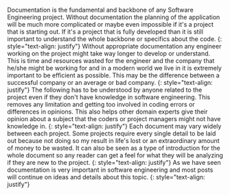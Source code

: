 Documentation is the fundamental and backbone of any Software Engineering project. Without documentation the planning of the application will be much more complicated or maybe even impossible if it's a project that is starting out. If it's a project that is fully developed than it is still important to understand the whole backbone or specifics about the code. 
{: style="text-align: justify"}
Without appropriate documentation any engineer working on the project might take way longer to develop or understand. This is time and resources wasted for the engineer and the company that he/she might be working for and in a modern world we live in it is extremely important to be efficient as possible. This may be the difference between a successful company or an average or bad company. 
{: style="text-align: justify"}
The following has to be understood by anyone related to the project even if they don't have knowledge in software engineering. This removes any limitation and getting too involved in coding errors or differences in opinions. This also helps other domain experts give their opinion about a subject that the coders or project managers might not have knowledge in. 
{: style="text-align: justify"}
Each document may vary widely between each project. Some projects require every single detail to be laid out because not doing so my result in life's lost or an extraordinary amount of money to be wasted. It can also be seen as a type of introduction for the whole document so any reader can get a feel for what they will be analyzing if they are new to the project.
{: style="text-align: justify"}
As we have seen documentation is very important in software engineering and most posts will continue on ideas and details about this topic. 
{: style="text-align: justify"}
